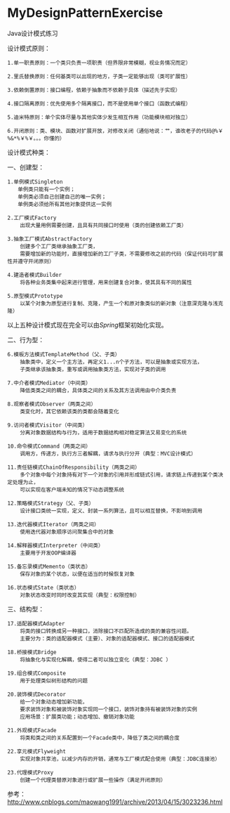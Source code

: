 # MyDesignPatternExercise
Java设计模式练习

设计模式原则：

    1.单一职责原则：一个类只负责一项职责（但界限非常模糊，视业务情况而定）
    
    2.里氏替换原则：任何基类可以出现的地方，子类一定能够出现（类可扩展性）
    
    3.依赖倒置原则：接口编程，依赖于抽象而不依赖于具体（描述先于实现）
    
    4.接口隔离原则：优先使用多个隔离接口，而不是使用单个接口（函数式编程）
    
    5.迪米特原则：单个实体尽量与其他实体少发生相互作用（功能模块相对独立）
    
    6.开闭原则：类、模块、函数对扩展开放，对修改关闭（通俗地说：艹，谁改老子的代码@%￥%&*%￥%￥。。。你懂的）

设计模式种类：

一、创建型：

    1.单例模式Singleton
    　　单例类只能有一个实例；
    　　单例类必须自己创建自己的唯一实例；
    　　单例类必须给所有其他对象提供这一实例
    
    2.工厂模式Factory 
        出现大量用例需要创建，且具有共同接口时使用（类的创建依赖工厂类）
    
    3.抽象工厂模式AbstractFactory
        创建多个工厂类继承抽象工厂类，
        需要增加新的功能时，直接增加新的工厂子类，不需要修改之前的代码（保证代码可扩展性并遵守开闭原则）
    
    4.建造者模式Builder
        将各种业务类集中起来进行管理，用来创建复合对象，使其具有不同的属性
    
    5.原型模式Prototype
        以某个对象为原型进行复制、克隆，产生一个和原对象类似的新对象（注意深克隆与浅克隆）

   以上五种设计模式现在完全可以由*Spring*框架初始化实现。
   
二、行为型：

    6.模板方法模式TemplateMethod（父、子类）
        抽象类中，定义一个主方法，再定义1...n个子方法，可以是抽象或实现方法，
        子类继承该抽象类，重写或调用抽象类方法，实现对子类的调用
    
    7.中介者模式Mediator（中间类）
        降低类类之间的耦合，具体类之间的关系及其方法调用由中介类负责
    
    8.观察者模式Observer（两类之间）
        类变化时，其它依赖该类的类都会随着变化
    
    9.访问者模式Visitor（中间类）
        分离对象数据结构与行为，适用于数据结构相对稳定算法又易变化的系统
    
    10.命令模式Command（两类之间）
        调用方，传递方，执行方三者解耦，请求与执行分开（典型：MVC设计模式）
    
    11.责任链模式ChainOfResponsibility（两类之间）
        多个对象中每个对象持有对下一个对象的引用并形成链式引用，请求链上传递到某个类决定处理为止，
        可以实现在客户端未知的情况下动态调整系统
    
    12.策略模式Strategy（父、子类）
        设计接口类统一实现，定义、封装一系列算法，且可以相互替换，不影响到调用
    
    13.迭代器模式Iterator（两类之间）
        使用迭代器对象顺序访问聚集合中的对象
    
    14.解释器模式Interpreter（中间类）
        主要用于开发OOP编译器
    
    15.备忘录模式Memento（类状态）
        保存对象的某个状态，以便在适当的时候恢复对象
    
    16.状态模式State（类状态）
        对象状态改变时同时改变其实现（典型：权限控制）

三、结构型：

    17.适配器模式Adapter
        将类的接口转换成另一种接口，消除接口不匹配所造成的类的兼容性问题。
        主要分为：类的适配器模式（主要）、对象的适配器模式、接口的适配器模式
    
    18.桥接模式Bridge
        将抽象化与实现化解耦，使得二者可以独立变化（典型：JDBC ）
    
    19.组合模式Composite
        用于处理类似树形结构的问题
    
    20.装饰模式Decorator
        给一个对象动态增加新功能，
        要求装饰对象和被装饰对象实现同一个接口，装饰对象持有被装饰对象的实例
        应用场景：扩展类功能；动态增加、撤销对象功能
    
    21.外观模式Facade
        将类和类之间的关系配置到一个Facade类中，降低了类之间的耦合度
    
    22.享元模式Flyweight
        实现对象共享池，以减少内存的开销，通常与工厂模式配合使用（典型：JDBC连接池）
    
    23.代理模式Proxy
        创建一个代理类替原对象进行或扩展一些操作（满足开闭原则）
        
参考：http://www.cnblogs.com/maowang1991/archive/2013/04/15/3023236.html